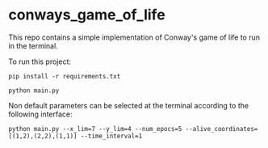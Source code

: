 # conways_game_of_life

This repo contains a simple implementation of Conway's game of life to run in the terminal.

To run this project:
```
pip install -r requirements.txt

python main.py
```

Non default parameters can be selected at the terminal according to the following interface:
```
python main.py --x_lim=7 --y_lim=4 --num_epocs=5 --alive_coordinates=[(1,2),(2,2),(1,1)] --time_interval=1
```

